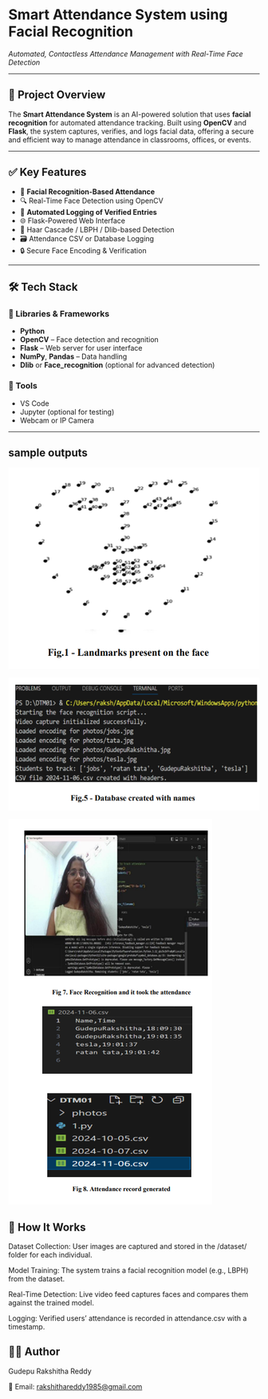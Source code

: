# Smart Attendance System using Facial Recognition  
_Automated, Contactless Attendance Management with Real-Time Face Detection_

---

## 📌 Project Overview

The **Smart Attendance System** is an AI-powered solution that uses **facial recognition** for automated attendance tracking. Built using **OpenCV** and **Flask**, the system captures, verifies, and logs facial data, offering a secure and efficient way to manage attendance in classrooms, offices, or events.

---

## ✅ Key Features

- 📸 **Facial Recognition-Based Attendance**
- 🔍 Real-Time Face Detection using OpenCV
- 💾 **Automated Logging of Verified Entries**
- 🌐 Flask-Powered Web Interface
- 🧠 Haar Cascade / LBPH / Dlib-based Detection
- 🗃️ Attendance CSV or Database Logging
- 🔒 Secure Face Encoding & Verification

---

## 🛠️ Tech Stack

### 🔹 Libraries & Frameworks
- **Python**
- **OpenCV** – Face detection and recognition
- **Flask** – Web server for user interface
- **NumPy**, **Pandas** – Data handling
- **Dlib** or **Face_recognition** (optional for advanced detection)

### 🔹 Tools
- VS Code
- Jupyter (optional for testing)
- Webcam or IP Camera

---
## sample outputs 

![image](https://github.com/GudepuRakshitha/Smart-Attendance-System-using-Facial-Recognition/blob/55ca9c9a612596ee1f28f1758f26f6b8ae8ebd2b/sas1.png)

![image](https://github.com/GudepuRakshitha/Smart-Attendance-System-using-Facial-Recognition/blob/55ca9c9a612596ee1f28f1758f26f6b8ae8ebd2b/sas3.png)

![image](https://github.com/GudepuRakshitha/Smart-Attendance-System-using-Facial-Recognition/blob/55ca9c9a612596ee1f28f1758f26f6b8ae8ebd2b/sas4.png)

## 🧠 How It Works
Dataset Collection:
User images are captured and stored in the /dataset/ folder for each individual.

Model Training:
The system trains a facial recognition model (e.g., LBPH) from the dataset.

Real-Time Detection:
Live video feed captures faces and compares them against the trained model.

Logging:
Verified users’ attendance is recorded in attendance.csv with a timestamp.

## 👩‍💻 Author
Gudepu Rakshitha Reddy

📧 Email: rakshithareddy1985@gmail.com



